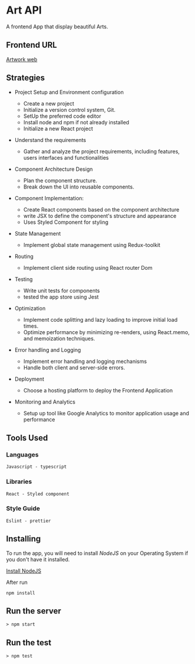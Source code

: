 # Art API

A frontend App that display beautiful Arts.

## Frontend URL

[Artwork web](https://artwork-e0kv7g8bp-luc-tuyishimes-projects.vercel.app)

## Strategies

- Project Setup and Environment configuration

  - Create a new project
  - Initialize a version control system, Git.
  - SetUp the preferred code editor
  - Install node and npm if not already installed
  - Initialize a new React project

- Understand the requirements

  - Gather and analyze the project requirements, including features, users interfaces and functionalities

- Component Architecture Design

  - Plan the component structure.
  - Break down the UI into reusable components.

- Component Implementation:

  - Create React components based on the component architecture
  - write JSX to define the component's structure and appearance
  - Uses Styled Component for styling

- State Management

  - Implement global state management using Redux-toolkit

- Routing

  - Implement client side routing using React router Dom

- Testing

  - Write unit tests for components
  - tested the app store using Jest

- Optimization

  - Implement code splitting and lazy loading to improve initial load times.
  - Optimize performance by minimizing re-renders, using React.memo, and memoization techniques.

- Error handling and Logging

  - Implement error handling and logging mechanisms
  - Handle both client and server-side errors.

- Deployment

  - Choose a hosting platform to deploy the Frontend Application

- Monitoring and Analytics
  - Setup up tool like Google Analytics to monitor application usage and performance

## Tools Used

### Languages

```
Javascript - typescript
```

### Libraries

```
React - Styled component
```

### Style Guide

```
Eslint - prettier
```

## Installing

To run the app, you will need to install _NodeJS_ on your Operating System if you don't have it installed.

[Install NodeJS](https://nodejs.org/en/)

After run

```
npm install
```

## Run the server

```
> npm start
```

## Run the test

```
> npm test
```

